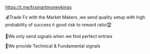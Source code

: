 https://t.me/fxsmartmoneykings

💰Trade Fx with the Market Makers ,we send quality setup with high probability of success ñ good risk to reward ratio🏆

💯We only send signals when we find perfect entries

💱We provide Technical & Fundamental signals
